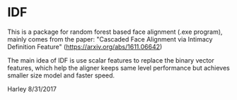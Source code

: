 # IDF

This is a package for random forest based face alignment (.exe program), mainly comes from the paper: "Cascaded Face Alignment via Intimacy Definition Feature" (https://arxiv.org/abs/1611.06642)

The main idea of IDF is use scalar features to replace the binary vector features, which help the aligner keeps same level performance but achieves smaller size model and faster speed.

Harley 8/31/2017
